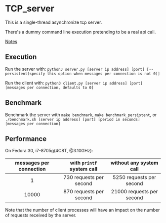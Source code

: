 # TCP_server

This is a single-thread asynchronize tcp server.

There's a dummy command line execution pretending to be a real api call.

[Notes](https://hackmd.io/UbJ_ZsLbT7KS1Fs6dt55Qg?both)

## Execution

Run the server with:
`python3 server.py [server ip address] [port] [--persistent(specify this option when messages per connection is not 0)]`

Run the client with:
`python3 client.py [server ip address] [port] [messages per connection, defaults to 0]`

## Benchmark

Benchmark the server with `make benchmark`, `make benchmark_persistent`, or `./benchmark.sh [server ip address] [port] [period in seconds] [messages per connection]`

## Performance

On Fedora 30, i7-8705g(4C8T, @3.10GHz):

| messages per connection | with `printf` system call | without any system call |
| :---: | :---: | :---: |
| 1 | 730 requests per second | 5250 requests per second |
| 10000 | 870 requests per second | 21000 requests per second |

Note that the number of client processes will have an impact on the number of requests received by the server.
